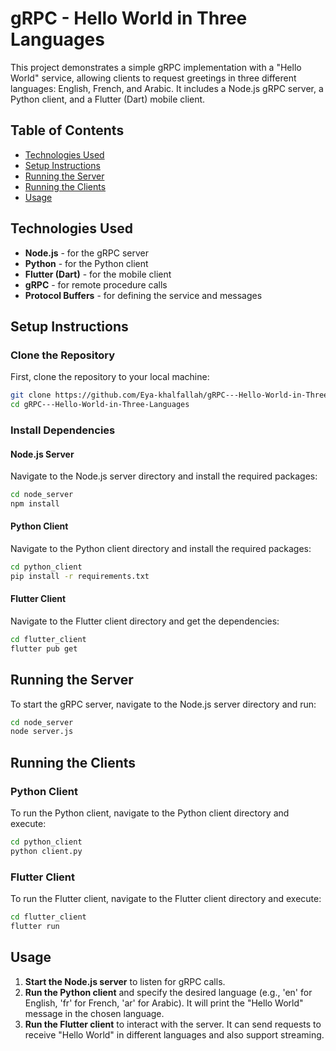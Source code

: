 # gRPC - Hello World in Three Languages

This project demonstrates a simple gRPC implementation with a "Hello World" service, allowing clients to request greetings in three different languages: English, French, and Arabic. It includes a Node.js gRPC server, a Python client, and a Flutter (Dart) mobile client.

## Table of Contents

- [Technologies Used](#technologies-used)
- [Setup Instructions](#setup-instructions)
- [Running the Server](#running-the-server)
- [Running the Clients](#running-the-clients)
- [Usage](#usage)

## Technologies Used

- **Node.js** - for the gRPC server
- **Python** - for the Python client
- **Flutter (Dart)** - for the mobile client
- **gRPC** - for remote procedure calls
- **Protocol Buffers** - for defining the service and messages

## Setup Instructions

### Clone the Repository

First, clone the repository to your local machine:

```bash
git clone https://github.com/Eya-khalfallah/gRPC---Hello-World-in-Three-Languages.git
cd gRPC---Hello-World-in-Three-Languages
```

### Install Dependencies
#### Node.js Server

Navigate to the Node.js server directory and install the required packages:

```bash
cd node_server
npm install
```

#### Python Client

Navigate to the Python client directory and install the required packages:

```bash
cd python_client
pip install -r requirements.txt
```

#### Flutter Client

Navigate to the Flutter client directory and get the dependencies:

```bash
cd flutter_client
flutter pub get
```

## Running the Server

To start the gRPC server, navigate to the Node.js server directory and run:

```bash
cd node_server
node server.js
```

## Running the Clients

### Python Client

To run the Python client, navigate to the Python client directory and execute:

```bash
cd python_client
python client.py
```

### Flutter Client

To run the Flutter client, navigate to the Flutter client directory and execute:

```bash
cd flutter_client
flutter run
```

## Usage

1. **Start the Node.js server** to listen for gRPC calls.
2. **Run the Python client** and specify the desired language (e.g., 'en' for English, 'fr' for French, 'ar' for Arabic). It will print the "Hello World" message in the chosen language.
3. **Run the Flutter client** to interact with the server. It can send requests to receive "Hello World" in different languages and also support streaming.
